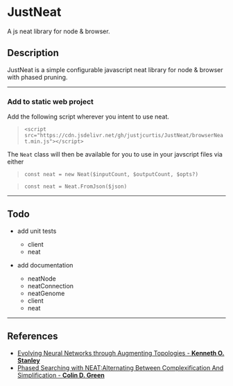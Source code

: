 # JustNeat
A js neat library for node & browser.

## Description
JustNeat is a simple configurable javascript neat library for node & browser with phased pruning.

---
### Add to static web project
Add the following script wherever you intent to use neat.
>`<script src="https://cdn.jsdelivr.net/gh/justjcurtis/JustNeat/browserNeat.min.js"></script>`

The `Neat` class will then be available for you to use in your javscript files via either
> `const neat = new Neat($inputCount, $outputCount, $opts?)`

>`const neat = Neat.FromJson($json)`

---

## Todo
-  add unit tests
    - client
    - neat

- add documentation
    - neatNode
    - neatConnection
    - neatGenome
    - client
    - neat

---

## References
- [Evolving Neural Networks through Augmenting Topologies - **Kenneth O. Stanley**](http://nn.cs.utexas.edu/downloads/papers/stanley.ec02.pdf)
- [Phased Searching with NEAT:Alternating Between Complexification And Simplification - **Colin D. Green**](https://sharpneat.sourceforge.io/phasedsearch.html)